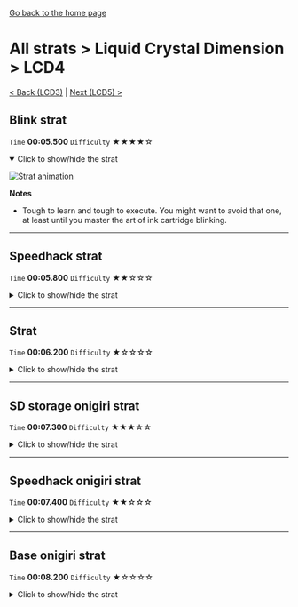 [Go back to the home page](https://github.com/Doublevil/scbspeedrun)

# All strats > Liquid Crystal Dimension > LCD4

[< Back (LCD3)](https://github.com/Doublevil/scbspeedrun/blob/main/levels/all_lvl/LCD/LCD3.md) | [Next (LCD5) >](https://github.com/Doublevil/scbspeedrun/blob/main/levels/all_lvl/LCD/LCD5.md)

## Blink strat

`Time` **00:05.500** `Difficulty` ★★★★☆
<details open>
  <summary>Click to show/hide the strat</summary>

  [![Strat animation](https://github.com/Doublevil/scbspeedrun/blob/main/media/levels/LCD/LCD4_BlinkStrat.webp)](https://github.com/Doublevil/scbspeedrun/blob/main/media/levels/LCD/LCD4_BlinkStrat.mp4?raw=true)

  **Notes**
  - Tough to learn and tough to execute. You might want to avoid that one, at least until you master the art of ink cartridge blinking.
</details>

---
## Speedhack strat

`Time` **00:05.800** `Difficulty` ★★☆☆☆
<details>
  <summary>Click to show/hide the strat</summary>

  [![Strat animation](https://github.com/Doublevil/scbspeedrun/blob/main/media/levels/LCD/LCD4_S_Strat.webp)](https://github.com/Doublevil/scbspeedrun/blob/main/media/levels/LCD/LCD4_S_Strat.mp4?raw=true)
</details>

---
## Strat

`Time` **00:06.200** `Difficulty` ★☆☆☆☆
<details>
  <summary>Click to show/hide the strat</summary>

  [![Strat animation](https://github.com/Doublevil/scbspeedrun/blob/main/media/levels/LCD/LCD4_Strat.webp)](https://github.com/Doublevil/scbspeedrun/blob/main/media/levels/LCD/LCD4_Strat.mp4?raw=true)
</details>

---
## SD storage onigiri strat

`Time` **00:07.300** `Difficulty` ★★★☆☆
<details>
  <summary>Click to show/hide the strat</summary>

  [![Strat animation](https://github.com/Doublevil/scbspeedrun/blob/main/media/levels/LCD/LCD4_SDSOnigiri.webp)](https://github.com/Doublevil/scbspeedrun/blob/main/media/levels/LCD/LCD4_SDSOnigiri.mp4?raw=true)

  **Notes**
  - This strat uses SD Storage. You can learn more about it in the "Jump cart techs" section of this guide.
</details>

---
## Speedhack onigiri strat

`Time` **00:07.400** `Difficulty` ★★☆☆☆
<details>
  <summary>Click to show/hide the strat</summary>

  [![Strat animation](https://github.com/Doublevil/scbspeedrun/blob/main/media/levels/LCD/LCD4_S_Onigiri.webp)](https://github.com/Doublevil/scbspeedrun/blob/main/media/levels/LCD/LCD4_S_Onigiri.mp4?raw=true)
</details>

---
## Base onigiri strat

`Time` **00:08.200** `Difficulty` ★☆☆☆☆
<details>
  <summary>Click to show/hide the strat</summary>

  [![Strat animation](https://github.com/Doublevil/scbspeedrun/blob/main/media/levels/LCD/LCD4_OnigiriStrat.webp)](https://github.com/Doublevil/scbspeedrun/blob/main/media/levels/LCD/LCD4_OnigiriStrat.mp4?raw=true)
</details>
